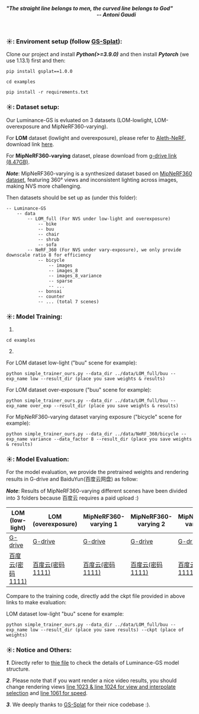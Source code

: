 <br/>

***"The straight line belongs to men, the curved line belongs to God"
\
&ensp; &ensp; &ensp; &ensp; &ensp; &ensp; &ensp; &ensp; &ensp; &ensp; &ensp; &ensp; &ensp; &ensp; &ensp; &ensp; &ensp; &ensp; &ensp; &ensp; &ensp; &ensp; &ensp; &ensp;-- Antoni Gaudi***

<br/>

### ☀️: Enviroment setup (follow [GS-Splat](https://github.com/nerfstudio-project/gsplat)):

Clone our project and install ***Python(>=3.9.0)*** and then install ***Pytorch*** (we use 1.13.1) first and then:

```
pip install gsplat==1.0.0
```
```
cd examples
```
```
pip install -r requirements.txt
```

### ☀️: Dataset setup:
Our Luminance-GS is evluated on 3 datasets (LOM-lowlight, LOM-overexposure and MipNeRF360-varying).

For **LOM** dataset (lowlight and overexposure), please refer to [Aleth-NeRF](https://github.com/cuiziteng/Aleth-NeRF), download link [here](https://drive.google.com/file/d/1orgKEGApjwCm6G8xaupwHKxMbT2s9IAG/view).

For **MipNeRF360-varying** dataset, please download from [g-drive link (8.47GB)](https://drive.google.com/file/d/1x0EHT5z9ZrA6JV7-y8A8ijQNFCRTjVMW/view?usp=sharing).

***Note***: MipNeRF360-varying is a synthesized dataset based on [MipNeRF360 dataset](https://jonbarron.info/mipnerf360/), featuring 360° views and inconsistent lighting across images, making NVS more challenging.

Then datasets should be set up as (under this folder):

```
-- Luminance-GS
    -- data
        -- LOM_full (For NVS under low-light and overexposure)
            -- bike
            -- buu
            -- chair
            -- shrub
            -- sofa
        -- NeRF_360 (For NVS under vary-exposure), we only provide downscale ratio 8 for efficiency
            -- bicycle
                -- images
                -- images_8
                -- images_8_variance
                -- sparse
                -- ...
            -- bonsai
            -- counter
            -- ... (total 7 scenes)
```

### ☀️: Model Training:

1. 
```
cd examples
```

2.
For LOM dataset low-light ("buu" scene for example):
```
python simple_trainer_ours.py --data_dir ../data/LOM_full/buu --exp_name low --result_dir (place you save weights & results)
```

For LOM dataset over-exposure ("buu" scene for example):
```
python simple_trainer_ours.py --data_dir ../data/LOM_full/buu --exp_name over_exp --result_dir (place you save weights & results)
```

For MipNeRF360-varying dataset varying exposure ("bicycle" scene for example):
```
python simple_trainer_ours.py --data_dir ../data/NeRF_360/bicycle --exp_name variance --data_factor 8 --result_dir (place you save weights & results)
```

### ☀️: Model Evaluation:
For the model evaluation, we provide the pretrained weights and rendering results in G-drive and BaiduYun(百度云网盘) as follow:

***Note***: Results of MipNeRF360-varying different scenes have been divided into 3 folders because 百度云 requires a paid upload :)

| LOM (low-light) | LOM (overexposure) | MipNeRF360-varying 1 | MipNeRF360-varying 2 | MipNeRF360-varying 3 | 
|  ---- |  ---- | ---- | ---- | ----  | 
|  [G-drive](https://drive.google.com/file/d/1Za6WbdZyMfJYPTziDvJj-hmLpQ5sh7TD/view?usp=sharing) | [G-drive](https://drive.google.com/file/d/1bF-tKc_UYRYfRcMvsoe4BzzKmnFVvbPM/view?usp=sharing)  | [G-drive](https://drive.google.com/file/d/1ON4rWEeU578axI5aMbXDFvWig17HO7gh/view?usp=sharing) | [G-drive](https://drive.google.com/file/d/1fkpVjBlsbT4PX73rhYixwig8XUIReg3t/view?usp=sharing)  |  [G-drive](https://drive.google.com/file/d/1MJK-FX3qDDwyj3fXskTFp_Bca-RNRTok/view?usp=sharing) |
|  [百度云(密码 1111)](https://pan.baidu.com/s/1BxaKkQ_7vr1A_AbLFhoYAg)   | [百度云(密码 1111)](https://pan.baidu.com/s/1X8ysXnO4MFGJP_bpPjtmYQ)  | [百度云(密码 1111)](https://pan.baidu.com/s/1wHdbB4GJ9zfixf2NUnijyA) |  [百度云(密码 1111)](https://pan.baidu.com/s/1jflRw246RPwNAgqhpDx2_w) |  [百度云(密码 1111)](https://pan.baidu.com/s/1WbQ1tcJP1xg3F-fdRK-Saw) |


Compare to the training code, directly add the ckpt file provided in above links to make evaluation:

LOM dataset low-light "buu" scene for example:
```
python simple_trainer_ours.py --data_dir ../data/LOM_full/buu --exp_name low --result_dir (place you save results) --ckpt (place of weights)
```


### ☀️: Notice and Others:

***1***. Directly refer to [thie file](https://github.com/cuiziteng/Luminance-GS/blob/main/Luminance-GS/examples/simple_trainer_ours.py) to check the details of Luminance-GS model structure.

***2***. Please note that if you want render a nice video results, you should change rendering views [line 1023 & line 1024 for view and interpolate selection](https://github.com/cuiziteng/Luminance-GS/blob/e963cb1bcd285e5416383a9d034d5e89fb9c0d3a/Luminance-GS/examples/simple_trainer_ours.py#L1023) and [line 1061 for speed](https://github.com/cuiziteng/Luminance-GS/blob/e963cb1bcd285e5416383a9d034d5e89fb9c0d3a/Luminance-GS/examples/simple_trainer_ours.py#L1061).

***3***. We deeply thanks to [GS-Splat](https://github.com/nerfstudio-project/gsplat) for their nice codebase :).




